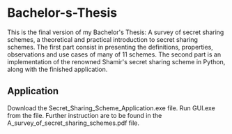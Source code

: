 # Bachelor-s-Thesis
This is the final version of my Bachelor's Thesis: A survey of secret sharing schemes, a theoretical and practical introduction to secret sharing schemes. 
The first part consist in presenting the definitions, properties, observations and use cases of many of 11 schemes. 
The second part is an implementation of the renowned Shamir's secret sharing scheme in Python, along with the finished application.

 ## <a id="utilizare">Application</a>
 Download the Secret_Sharing_Scheme_Application.exe file. Run GUI.exe from the file.
 Further instruction are to be found in the A_survey_of_secret_sharing_schemes.pdf file.
